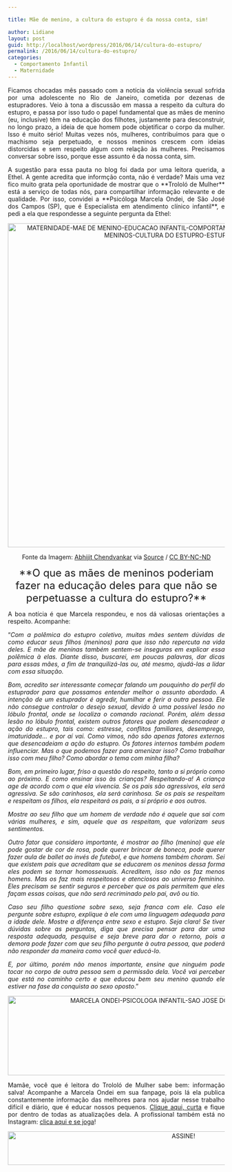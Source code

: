 ```yaml
---

title: Mãe de menino, a cultura do estupro é da nossa conta, sim!

author: Lidiane
layout: post
guid: http://localhost/wordpress/2016/06/14/cultura-do-estupro/
permalink: /2016/06/14/cultura-do-estupro/
categories:
  - Comportamento Infantil
  - Maternidade
---
```

<p align="justify">
  Ficamos chocadas mês passado com a notícia da violência sexual sofrida por uma adolescente no Rio de Janeiro, cometida por dezenas de estupradores. Veio à tona a discussão em massa a respeito da cultura do estupro, e passa por isso tudo o papel fundamental que as mães de menino (eu, inclusive) têm na educação dos filhotes, justamente para desconstruir, no longo prazo, a ideia de que homem pode objetificar o corpo da mulher. Isso é muito sério! Muitas vezes nós, mulheres, contribuímos para que o machismo seja perpetuado, e nossos meninos crescem com ideias distorcidas e sem respeito algum com relação às mulheres. Precisamos conversar sobre isso, porque esse assunto é da nossa conta, sim.
</p>

<p align="justify">
  A sugestão para essa pauta no blog foi dada por uma leitora querida, a Ethel. A gente acredita que informção conta, não é verdade? Mais uma vez fico muito grata pela oportunidade de mostrar que o **Trololó de Mulher** está a serviço de todas nós, para compartilhar informação relevante e de qualidade. Por isso, convidei a **Psicóloga Marcela Ondei, de São José dos Campos (SP), que é Especialista em atendimento clínico infantil**, e pedi a ela que respondesse a seguinte pergunta da Ethel:
</p>

<p align="center">
  <img class="alignnone size-full wp-image-12674" src="http://www.trololodemulher.com.br/blog/wp-content/uploads/2016/06/MATERNIDADE-MAE-DE-MENINO-EDUCACAO-INFANTIL-COMPORTAMENTO-INFANTIL-EDUCACAO-DE-MENINOS-CULTURA-DO-ESTUPRO-ESTUPRO.jpg" alt="MATERNIDADE-MAE DE MENINO-EDUCACAO INFANTIL-COMPORTAMENTO INFANTIL-EDUCACAO DE MENINOS-CULTURA DO ESTUPRO-ESTUPRO" width="751" height="751" />
</p>

<p align="center">
  Fonte da Imagem: <a href="https://www.flickr.com/photos/63173682@N04/17516749545/" target="_blank">Abhijit Chendvankar</a> via <a href="http://chairshunt.com/" target="_blank">Source</a> / <a href="http://creativecommons.org/licenses/by-nc-nd/2.0/" target="_blank">CC BY-NC-ND</a>
</p>

<p align="center">
  <span style="font-size: x-large;">**O que as mães de meninos poderiam fazer na educação deles para que não se perpetuasse a cultura do estupro?**</span>
</p>

<p align="justify">
  A boa notícia é que Marcela respondeu, e nos dá valiosas orientações a respeito. Acompanhe:
</p>

<p align="justify">
  “<em>Com a polêmica do estupro coletivo, muitas mães sentem dúvidas de como educar seus filhos (meninos) para que isso não repercuta na vida deles. E mãe de meninas também sentem-se inseguras em explicar essa polêmica à elas. Diante disso, buscarei, em poucas palavras, dar dicas para essas mães, a fim de tranquilizá-las ou, até mesmo, ajudá-las a lidar com essa situação.</em>
</p>

<p align="justify">
  <em>Bom, acredito ser interessante começar falando um pouquinho do perfil do estuprador para que possamos entender melhor o assunto abordado. A intenção de um estuprador é agredir, humilhar e ferir a outra pessoa. Ele não consegue controlar o desejo sexual, devido à uma possível lesão no lóbulo frontal, onde se localiza o comando racional. Porém, além dessa lesão no lóbulo frontal, existem outros fatores que podem desencadear a ação do estupro, tais como: estresse, conflitos familiares, desemprego, imaturidade&#8230; e por aí vai. Como vimos, não são apenas fatores externos que desencadeiam a ação do estupro. Os fatores internos também podem influenciar. Mas o que podemos fazer para amenizar isso? Como trabalhar isso com meu filho? Como abordar o tema com minha filha?</em>
</p>

<p align="justify">
  <em>Bom, em primeiro lugar, friso a questão do respeito, tanto a si próprio como ao próximo. E como ensinar isso às crianças? Respeitando-a! A criança age de acordo com o que ela vivencia. Se os pais são agressivos, ela será agressiva. Se são carinhosos, ela será carinhosa. Se os pais se respeitam e respeitam os filhos, ela respeitará os pais, a si próprio e aos outros.</em>
</p>

<p align="justify">
  <em>Mostre ao seu filho que um homem de verdade não é aquele que sai com várias mulheres, e sim, aquele que as respeitam, que valorizam seus sentimentos.</em>
</p>

<p align="justify">
  <em>Outro fator que considero importante, é mostrar ao filho (menino) que ele pode gostar de cor de rosa, pode querer brincar de boneca, pode querer fazer aula de ballet ao invés de futebol, e que homens também choram. Sei que existem pais que acreditam que se educarem os meninos dessa forma eles podem se tornar homossexuais. Acreditem, isso não os faz menos homens. Mas os faz mais respeitosos e atenciosos ao universo feminino. Eles precisam se sentir seguros e perceber que os pais permitem que eles façam essas coisas, que não será recriminado pelo pai, avô ou tio.</em>
</p>

<p align="justify">
  <em>Caso seu filho questione sobre sexo, seja franca com ele. Caso ele pergunte sobre estupro, explique à ele com uma linguagem adequada para a idade dele. Mostre a diferença entre sexo e estupro. Seja clara! Se tiver dúvidas sobre as perguntas, diga que precisa pensar para dar uma resposta adequada, pesquise e seja breve para dar o retorno, pois a demora pode fazer com que seu filho pergunte à outra pessoa, que poderá não responder da maneira como você quer educá-lo.</em>
</p>

<p align="justify">
  <em>E, por último, porém não menos importante, ensine que ninguém pode tocar no corpo de outra pessoa sem a permissão dela. Você vai perceber que está no caminho certo e que educou bem seu menino quando ele estiver na fase da conquista ao sexo oposto</em>.”
</p>

<p align="center">
  <img class="alignnone size-full wp-image-12673" src="http://www.trololodemulher.com.br/blog/wp-content/uploads/2016/06/MARCELA-ONDEI-PSICOLOGA-INFANTIL-SAO-JOSE-DOS-CAMPOS-SAO-PAULO.jpg" alt="MARCELA ONDEI-PSICOLOGA INFANTIL-SAO JOSE DOS CAMPOS-SAO PAULO" width="800" height="184" />
</p>

<p align="justify">
  Mamãe, você que é leitora do Trololó de Mulher sabe bem: informação salva! Acompanhe a Marcela Ondei em sua fanpage, pois lá ela publica constantemente informação das melhores para nos ajudar nesse trabalho difícil e diário, que é educar nossos pequenos. <a href="https://www.facebook.com/psicologamarcelaondei/timeline" target="_blank">Clique aqui, curta</a> e fique por dentro de todas as atualizações dela. A profissional também está no Instagram: <a href="https://www.instagram.com/psimarcela_ondei/" target="_blank">clica aqui e se joga</a>!
</p>

<p align="center">
  <a href="http://feedburner.google.com/fb/a/mailverify?uri=blogBichaFemea&loc=en_US" target="_blank"><img class="alignnone size-full wp-image-10439" src="http://www.trololodemulher.com.br/blog/wp-content/uploads/2014/09/ASSINE.png" alt="ASSINE!" width="800" height="78" /></a>
</p>

<p align="justify">